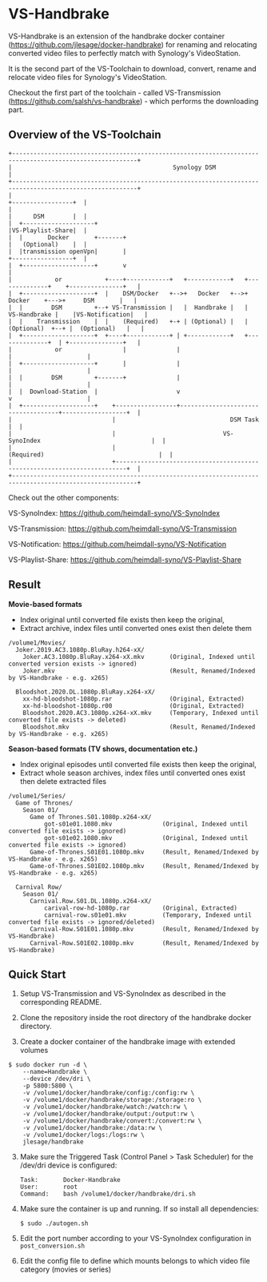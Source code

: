 VS-Handbrake
=========

VS-Handbrake is an extension of the handbrake docker container (https://github.com/jlesage/docker-handbrake) for renaming and relocating converted video files to perfectly match with Synology's VideoStation.

It is the second part of the VS-Toolchain to download, convert, rename and relocate video files for Synology's VideoStation.

Checkout the first part of the toolchain - called VS-Transmission (https://github.com/salsh/vs-handbrake) - which performs the downloading part.

## Overview of the VS-Toolchain
```
+---------------------------------------------------------------------------------------------------------+
|                                             Synology DSM                                                |
+---------------------------------------------------------------------------------------------------------+
|                                                                                    +-----------------+  |
|                                                                                    |      DSM        |  |
|  +--------------------+                                                            |VS-Playlist-Share|  |
|  |       Docker       +-------+                                                    |   (Optional)    |  |
|  |transmission openVpn|       |                                                    +-----------------+  |
|  +--------------------+       v                                                                         |
|            or            +----+------------+   +------------+   +--------------+    +---------------+   |
|  +--------------------+  |    DSM/Docker   +-->+   Docker   +-->+    Docker    +--->+     DSM       |   |
|  |        DSM         +--+ VS-Transmission |   |  Handbrake |   | VS-Handbrake |    |VS-Notification|   |
|  |    Transmission    |  |    (Required)   +-+ | (Optional) |   |  (Optional)  +--+ |  (Optional)   |   |
|  +--------------------+  +----+------------+ | +------------+   +--------------+  | +---------------+   |
|            or                 |              |                                    |                     |
|  +--------------------+       |              |                                    |                     |
|  |        DSM         +-------+              |                                    |                     |
|  |  Download-Station  |                      v                                    v                     |
|  +--------------------+    +-----------------+------------------------------------+------------------+  |
|                            |                                DSM Task                                 |  |
|                            |                              VS-SynoIndex                               |  |
|                            |                               (Required)                                |  |
|                            +-------------------------------------------------------------------------+  |
+---------------------------------------------------------------------------------------------------------+
```


Check out the other components:


VS-SynoIndex:      https://github.com/heimdall-syno/VS-SynoIndex

VS-Transmission:   https://github.com/heimdall-syno/VS-Transmission

VS-Notification:   https://github.com/heimdall-syno/VS-Notification

VS-Playlist-Share: https://github.com/heimdall-syno/VS-Playlist-Share

## Result

**Movie-based formats**
- Index original until converted file exists then keep the original,
- Extract archive, index files until converted ones exist then delete them

```
/volume1/Movies/
  Joker.2019.AC3.1080p.BluRay.h264-xX/
    Joker.AC3.1080p.BluRay.x264-xX.mkv       (Original, Indexed until converted version exists -> ignored)
    Joker.mkv                                (Result, Renamed/Indexed by VS-Handbrake - e.g. x265)

  Bloodshot.2020.DL.1080p.BluRay.x264-xX/
    xx-hd-bloodshot-1080p.rar                (Original, Extracted)
    xx-hd-bloodshot-1080p.r00                (Original, Extracted)
    Bloodshot.2020.AC3.1080p.x264-xX.mkv     (Temporary, Indexed until converted file exists -> deleted)
    Bloodshot.mkv                            (Result, Renamed/Indexed by VS-Handbrake - e.g. x265)
```

**Season-based formats (TV shows, documentation etc.)**
- Index original episodes until converted file exists then keep the original,
- Extract whole season archives, index files until converted ones exist then delete extracted files

```
/volume1/Series/
  Game of Thrones/
    Season 01/
      Game of Thrones.S01.1080p.x264-xX/
          got-s01e01.1080.mkv              (Original, Indexed until converted file exists -> ignored)
          got-s01e02.1080.mkv              (Original, Indexed until converted file exists -> ignored)
      Game-of-Thrones.S01E01.1080p.mkv     (Result, Renamed/Indexed by VS-Handbrake - e.g. x265)
      Game-of-Thrones.S01E02.1080p.mkv     (Result, Renamed/Indexed by VS-Handbrake - e.g. x265)

  Carnival Row/
    Season 01/
      Carnival.Row.S01.DL.1080p.x264-xX/
          carival-row-hd-1080p.rar         (Original, Extracted)
          carnival-row.s01e01.mkv          (Temporary, Indexed until converted file exists -> ignored/deleted)
      Carnival-Row.S01E01.1080p.mkv        (Result, Renamed/Indexed by VS-Handbrake)
      Carnival-Row.S01E02.1080p.mkv        (Result, Renamed/Indexed by VS-Handbrake)
```

## Quick Start

1. Setup VS-Transmission and VS-SynoIndex as described in the corresponding README.

2. Clone the repository inside the root directory of the handbrake docker directory.

3. Create a docker container of the handbrake image with extended volumes
```
$ sudo docker run -d \
    --name=Handbrake \
    --device /dev/dri \
    -p 5800:5800 \
    -v /volume1/docker/handbrake/config:/config:rw \
    -v /volume1/docker/handbrake/storage:/storage:ro \
    -v /volume1/docker/handbrake/watch:/watch:rw \
    -v /volume1/docker/handbrake/output:/output:rw \
    -v /volume1/docker/handbrake/convert:/convert:rw \
    -v /volume1/docker/handbrake:/data:rw \
    -v /volume1/docker/logs:/logs:rw \
    jlesage/handbrake
```

3. Make sure the Triggered Task (Control Panel > Task Scheduler) for the /dev/dri device is configured:
	```
    Task:       Docker-Handbrake
    User:       root
    Command:    bash /volume1/docker/handbrake/dri.sh
    ```

4. Make sure the container is up and running. If so install all dependencies:
    ```
    $ sudo ./autogen.sh
    ```

5. Edit the port number according to your VS-SynoIndex configuration in `post_conversion.sh`

6. Edit the config file to define which mounts belongs to which video file category (movies or series)
